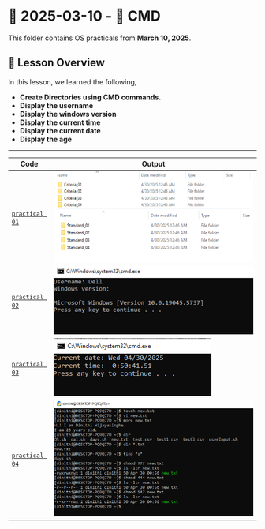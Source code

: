 # 📅 2025-03-10 - 🍃 CMD
This folder contains OS practicals from **March 10, 2025**.

## 📜 Lesson Overview  
In this lesson, we learned the following,
- **Create Directories using CMD commands.**
- **Display the username**
- **Display the windows version**
- **Display the current time**
- **Display the current date**
- **Display the age**
---

| Code  | Output |
|------|------|
| [`practical 01`](./Codes/practical01.txt)  |  ![01](./Outputs/1.png)  ![02](./Outputs/2.png)|
| [`practical 02`](./Codes/practical02.txt)  |  ![02](./Outputs/3.png)|
| [`practical 03`](./Codes/practical03.txt)  |  ![03](./Outputs/4.png)|
| [`practical 04`](./Codes/practical04.txt)  |  ![04](./Outputs/5.png)|

